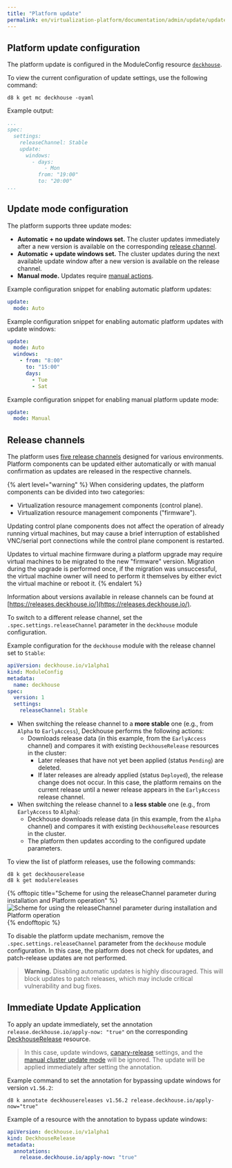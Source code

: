 ```yaml
---
title: "Platform update"
permalink: en/virtualization-platform/documentation/admin/update/update.html
---
```


## Platform update configuration

The platform update is configured in the ModuleConfig resource [`deckhouse`](/products/kubernetes-platform/documentation/v1/reference/api/cr.html#moduleconfig).

To view the current configuration of update settings, use the following command:

```shell
d8 k get mc deckhouse -oyaml
```

Example output:

```yaml
...
spec:
  settings:
    releaseChannel: Stable
    update:
      windows:
        - days:
            - Mon
          from: "19:00"
          to: "20:00"
...
```

## Update mode configuration

The platform supports three update modes:

- **Automatic + no update windows set.** The cluster updates immediately after a new version is available on the corresponding [release channel](/products/virtualization-platform/documentation/about/release-channels.html).
- **Automatic + update windows set.** The cluster updates during the next available update window after a new version is available on the release channel.
- **Manual mode.** Updates require [manual actions](./manual-update-mode.html).

Example configuration snippet for enabling automatic platform updates:

```yaml
update:
  mode: Auto
```

Example configuration snippet for enabling automatic platform updates with update windows:

```yaml
update:
  mode: Auto
  windows:
    - from: "8:00"
      to: "15:00"
      days:
        - Tue
        - Sat
```

Example configuration snippet for enabling manual platform update mode:

```yaml
update:
  mode: Manual
```

## Release channels

The platform uses [five release channels](/products/virtualization-platform/documentation/about/release-channels.html) designed for various environments. Platform components can be updated either automatically or with manual confirmation as updates are released in the respective channels.

{% alert level="warning" %}
When considering updates, the platform components can be divided into two categories:

- Virtualization resource management components (control plane).
- Virtualization resource management components ("firmware").

Updating control plane components does not affect the operation of already running virtual machines, but may cause a brief interruption of established VNC/serial port connections while the control plane component is restarted.

Updates to virtual machine firmware during a platform upgrade may require virtual machines to be migrated to the new "firmware" version.
Migration during the upgrade is performed once, if the migration was unsuccessful, the virtual machine owner will need to perform it themselves by either evict the virtual machine or reboot it.
{% endalert %}

Information about versions available in release channels can be found at [https://releases.deckhouse.io/](https://releases.deckhouse.io/).

To switch to a different release channel, set the `.spec.settings.releaseChannel` parameter in the `deckhouse` module configuration.

Example configuration for the `deckhouse` module with the release channel set to `Stable`:

```yaml
apiVersion: deckhouse.io/v1alpha1
kind: ModuleConfig
metadata:
  name: deckhouse
spec:
  version: 1
  settings:
    releaseChannel: Stable
```

- When switching the release channel to a **more stable** one (e.g., from `Alpha` to `EarlyAccess`), Deckhouse performs the following actions:
  - Downloads release data (in this example, from the `EarlyAccess` channel) and compares it with existing `DeckhouseRelease` resources in the cluster:
    - Later releases that have not yet been applied (status `Pending`) are deleted.
    - If later releases are already applied (status `Deployed`), the release change does not occur. In this case, the platform remains on the current release until a newer release appears in the `EarlyAccess` release channel.
- When switching the release channel to a **less stable** one (e.g., from `EarlyAccess` to `Alpha`):
  - Deckhouse downloads release data (in this example, from the `Alpha` channel) and compares it with existing `DeckhouseRelease` resources in the cluster.
  - The platform then updates according to the configured update parameters.

To view the list of platform releases, use the following commands:

```shell
d8 k get deckhouserelease
d8 k get modulereleases
```

{% offtopic title="Scheme for using the releaseChannel parameter during installation and Platform operation" %}
![Scheme for using the releaseChannel parameter during installation and Platform operation](/../../../../images/common/deckhouse-update-process.png)
{% endofftopic %}

To disable the platform update mechanism, remove the `.spec.settings.releaseChannel` parameter from the `deckhouse` module configuration. In this case, the platform does not check for updates, and patch-release updates are not performed.

> **Warning.** Disabling automatic updates is highly discouraged. This will block updates to patch releases, which may include critical vulnerability and bug fixes.

## Immediate Update Application

To apply an update immediately, set the annotation `release.deckhouse.io/apply-now: "true"` on the corresponding [DeckhouseRelease](/products/kubernetes-platform/documentation/v1/reference/api/cr.html#deckhouserelease) resource.

> In this case, update windows, [canary-release](/products/kubernetes-platform/documentation/v1/reference/api/cr.html#deckhouserelease#deckhouserelease-v1alpha1-spec-applyafter) settings, and the [manual cluster update mode](../../../reference/mc.html#parameters-update-mode) will be ignored. The update will be applied immediately after setting the annotation.

Example command to set the annotation for bypassing update windows for version `v1.56.2`:

```shell
d8 k annotate deckhousereleases v1.56.2 release.deckhouse.io/apply-now="true"
```

Example of a resource with the annotation to bypass update windows:

```yaml
apiVersion: deckhouse.io/v1alpha1
kind: DeckhouseRelease
metadata:
  annotations:
    release.deckhouse.io/apply-now: "true"
```
